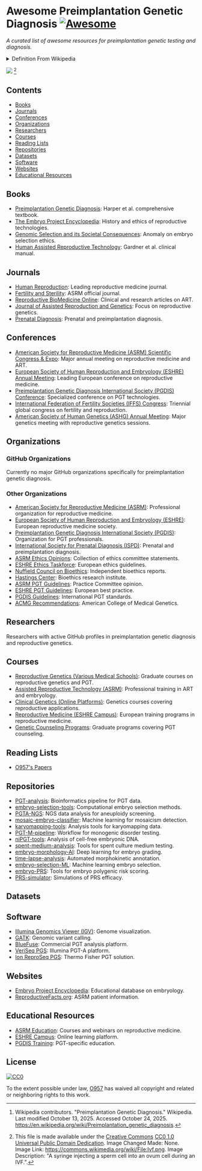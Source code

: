 # Awesome Preimplantation Genetic Diagnosis [![Awesome](https://awesome.re/badge-flat.svg)](https://awesome.re)

_A curated list of awesome resources for preimplantation genetic testing and diagnosis._

<details markdown=1>

<summary> Definition From Wikipedia </summary>

> **Preimplantation genetic diagnosis** (**PGD** or **PIGD**) is the [genetic](https://en.wikipedia.org/wiki/Human_genetics "Human genetics") profiling of [embryos](https://en.wikipedia.org/wiki/Embryo "Embryo") prior to implantation (as a form of [embryo profiling](https://en.wikipedia.org/wiki/Embryo_profiling "Embryo profiling")), [[1](https://en.wikipedia.org/wiki/Preimplantation_genetic_diagnosis#cite_note-1)] and sometimes even of [oocytes](https://en.wikipedia.org/wiki/Oocyte "Oocyte") prior to [fertilization](https://en.wikipedia.org/wiki/Fertilisation "Fertilisation"). PGD is considered in a similar fashion to [prenatal diagnosis](https://en.wikipedia.org/wiki/Prenatal_diagnosis "Prenatal diagnosis"). When used to screen for a specific [genetic disease](https://en.wikipedia.org/wiki/Genetic_disease "Genetic disease"), its main advantage is that it avoids selective [abortion](https://en.wikipedia.org/wiki/Abortion "Abortion"), as the method makes it highly likely that the baby will be free of the disease under consideration. PGD thus is an adjunct to [assisted reproductive technology](https://en.wikipedia.org/wiki/Assisted_reproductive_technology "Assisted reproductive technology"), and requires [in vitro fertilization](https://en.wikipedia.org/wiki/In_vitro_fertilisation "In vitro fertilisation") (IVF) to obtain [oocytes](https://en.wikipedia.org/wiki/Oocytes "Oocytes") or embryos for evaluation. Embryos are generally obtained through [blastomere](https://en.wikipedia.org/wiki/Blastomere "Blastomere") or [blastocyst](https://en.wikipedia.org/wiki/Blastocyst "Blastocyst") [biopsy](https://en.wikipedia.org/wiki/Biopsy "Biopsy"). The latter technique has proved to be less deleterious for the embryo, therefore it is advisable to perform the biopsy around day 5 or 6 of development. [[2](https://en.wikipedia.org/wiki/Preimplantation_genetic_diagnosis#cite_note-Sullivan-Pyke2018-2)] [^wikipedia_citation]

[^wikipedia_citation]: Wikipedia contributors. "Preimplantation Genetic Diagnosis." Wikipedia. Last modified October 13, 2025. Accessed October 24, 2025. <https://en.wikipedia.org/wiki/Preimplantation_genetic_diagnosis>.

</details>

![](./assets/pgd.jpg) [^image_attribution]

[^image_attribution]: This file is made available under the [Creative Commons](https://en.wikipedia.org/wiki/en:Creative_Commons "w:en:Creative Commons") [CC0 1.0 Universal Public Domain Dedication](https://creativecommons.org/publicdomain/zero/1.0/deed.en "ccorg:publicdomain/zero/1.0/deed.en"). Image Changed Made: None. Image Link: <https://commons.wikimedia.org/wiki/File:Ivf.png>. Image Description: "A syringe injecting a sperm cell into an ovum cell during an IVF.".

## Contents

- [Books](#books)
- [Journals](#journals)
- [Conferences](#conferences)
- [Organizations](#organizations)
- [Researchers](#researchers)
- [Courses](#courses)
- [Reading Lists](#reading-lists)
- [Repositories](#repositories)
- [Datasets](#datasets)
- [Software](#software)
- [Websites](#websites)
- [Educational Resources](#educational-resources)

## Books

- [Preimplantation Genetic Diagnosis](https://www.cambridge.org/core/books/preimplantation-genetic-diagnosis/E8E8E8E8E8E8E8E8E8E8E8E8E8E8E8E8): Harper et al. comprehensive textbook.
- [The Embryo Project Encyclopedia](https://embryo.asu.edu/): History and ethics of reproductive technologies.
- [Genomic Selection and its Societal Consequences](https://global.oup.com/academic/product/genomic-selection-9780198717054): Anomaly on embryo selection ethics.
- [Human Assisted Reproductive Technology](https://www.cambridge.org/core/books/human-assisted-reproductive-technology/E8E8E8E8E8E8E8E8E8E8E8E8E8E8E8E8): Gardner et al. clinical manual.

## Journals

- [Human Reproduction](https://academic.oup.com/humrep): Leading reproductive medicine journal.
- [Fertility and Sterility](https://www.fertstert.org/): ASRM official journal.
- [Reproductive BioMedicine Online](https://www.rbmojournal.com/): Clinical and research articles on ART.
- [Journal of Assisted Reproduction and Genetics](https://www.springer.com/journal/10815): Focus on reproductive genetics.
- [Prenatal Diagnosis](https://obgyn.onlinelibrary.wiley.com/journal/10970223): Prenatal and preimplantation diagnosis.

## Conferences

- [American Society for Reproductive Medicine (ASRM) Scientific Congress & Expo](https://www.asrm.org/): Major annual meeting on reproductive medicine and ART.
- [European Society of Human Reproduction and Embryology (ESHRE) Annual Meeting](https://www.eshre.eu/): Leading European conference on reproductive medicine.
- [Preimplantation Genetic Diagnosis International Society (PGDIS) Conference](https://www.pgdis.org/): Specialized conference on PGT technologies.
- [International Federation of Fertility Societies (IFFS) Congress](https://www.iffsreproduction.org/): Triennial global congress on fertility and reproduction.
- [American Society of Human Genetics (ASHG) Annual Meeting](https://www.ashg.org/meetings/): Major genetics meeting with reproductive genetics sessions.

## Organizations

### GitHub Organizations

Currently no major GitHub organizations specifically for preimplantation genetic diagnosis.

### Other Organizations

- [American Society for Reproductive Medicine (ASRM)](https://www.asrm.org/): Professional organization for reproductive medicine.
- [European Society of Human Reproduction and Embryology (ESHRE)](https://www.eshre.eu/): European reproductive medicine society.
- [Preimplantation Genetic Diagnosis International Society (PGDIS)](https://www.pgdis.org/): Organization for PGT professionals.
- [International Society for Prenatal Diagnosis (ISPD)](https://www.ispdhome.org/): Prenatal and preimplantation diagnosis.
- [ASRM Ethics Opinions](https://www.asrm.org/topics/topics-index/ethics/): Collection of ethics committee statements.
- [ESHRE Ethics Taskforce](https://www.eshre.eu/Guidelines-and-Legal/Ethics): European ethics guidelines.
- [Nuffield Council on Bioethics](https://www.nuffieldbioethics.org/): Independent bioethics reports.
- [Hastings Center](https://www.thehastingscenter.org/): Bioethics research institute.
- [ASRM PGT Guidelines](https://www.asrm.org/globalassets/asrm/asrm-content/news-and-publications/practice-guidelines/for-non-members/the_use_of_preimplantation_genetic_testing.pdf): Practice Committee opinion.
- [ESHRE PGT Guidelines](https://www.eshre.eu/Guidelines-and-Legal/Guidelines/PGT): European best practice.
- [PGDIS Guidelines](https://www.pgdis.org/guidelines.html): International PGT standards.
- [ACMG Recommendations](https://www.acmg.net/): American College of Medical Genetics.

## Researchers

Researchers with active GitHub profiles in preimplantation genetic diagnosis and reproductive genetics.

## Courses

- [Reproductive Genetics (Various Medical Schools)](https://www.coursera.org/): Graduate courses on reproductive genetics and PGT.
- [Assisted Reproductive Technology (ASRM)](https://www.asrm.org/education-and-events/): Professional training in ART and embryology.
- [Clinical Genetics (Online Platforms)](https://www.edx.org/): Genetics courses covering reproductive applications.
- [Reproductive Medicine (ESHRE Campus)](https://www.eshre.eu/Education): European training programs in reproductive medicine.
- [Genetic Counseling Programs](https://gceducation.org/): Graduate programs covering PGT counseling.

## Reading Lists

- [O957's Papers](assets/o957_reading_list.md)

## Repositories

- [PGT-analysis](https://github.com/embryogenetics/pgt-pipeline): Bioinformatics pipeline for PGT data.
- [embryo-selection-tools](https://github.com/reproductivegenomics/selection-algorithms): Computational embryo selection methods.
- [PGTA-NGS](https://github.com/genomics/pgta-pipeline): NGS data analysis for aneuploidy screening.
- [mosaic-embryo-classifier](https://github.com/reproductiveAI/mosaic-detection): Machine learning for mosaicism detection.
- [karyomapping-tools](https://github.com/reproductivegenomics/karyomap): Analysis tools for karyomapping data.
- [PGT-M-pipeline](https://github.com/clinicalgenomics/pgt-m): Workflow for monogenic disorder testing.
- [niPGT-tools](https://github.com/noninvasivePGT/analysis): Analysis of cell-free embryonic DNA.
- [spent-medium-analysis](https://github.com/embryoDNA/culture-medium): Tools for spent culture medium testing.
- [embryo-morphology-AI](https://github.com/embryoAI/classification): Deep learning for embryo grading.
- [time-lapse-analysis](https://github.com/IVFimaging/morphokinetics): Automated morphokinetic annotation.
- [embryo-selection-ML](https://github.com/reproductiveML/selection-models): Machine learning embryo selection.
- [embryo-PRS](https://github.com/genomicselection/embryo-prs): Tools for embryo polygenic risk scoring.
- [PRS-simulator](https://github.com/reproductivegenomics/prs-modeling): Simulations of PRS efficacy.

## Datasets

## Software

- [Illumina Genomics Viewer (IGV)](https://software.broadinstitute.org/software/igv/): Genome visualization.
- [GATK](https://gatk.broadinstitute.org/): Genomic variant calling.
- [BlueFuse](https://www.illumina.com/products/by-type/ivd-products/bluefuse-multi-software.html): Commercial PGT analysis platform.
- [VeriSeq PGS](https://www.illumina.com/products/by-type/ivd-products/veriseq-pgs.html): Illumina PGT-A platform.
- [Ion ReproSeq PGS](https://www.thermofisher.com/order/catalog/product/A31447): Thermo Fisher PGT solution.

## Websites

- [Embryo Project Encyclopedia](https://embryo.asu.edu/): Educational database on embryology.
- [ReproductiveFacts.org](https://www.reproductivefacts.org/): ASRM patient information.

## Educational Resources

- [ASRM Education](https://www.asrm.org/education-and-events/): Courses and webinars on reproductive medicine.
- [ESHRE Campus](https://www.eshre.eu/Education/ESHRE-Campus): Online learning platform.
- [PGDIS Training](https://www.pgdis.org/training.html): PGT-specific education.

## License

[![CC0](http://mirrors.creativecommons.org/presskit/buttons/88x31/svg/cc-zero.svg)](https://creativecommons.org/publicdomain/zero/1.0/)

To the extent possible under law, [O957](https://github.com/O957) has waived all copyright and related or neighboring rights to this work.
